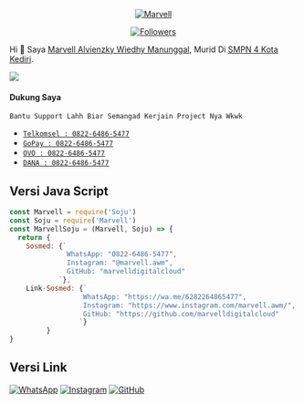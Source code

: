 <!--
  Title: Marvell
  Description: Bukan Programmer, Cuman Gabut Wkwk
  Author: Marvell
  -->


<p align="center">
<a href="https://github.com/marvelldigitalcloud"><img title="Marvell" src="https://img.shields.io/badge/GitHub-marvelldigitalcloud-red.svg?style=for-the-badge&logo=github"></a>
</p>
<p align="center">
<a href="https://github.com/marvelldigitalcloud/followers"><img title="Followers" src="https://img.shields.io/github/followers/marvelldigitalcloud?color=blue&style=flat-square"></a>
<p>

Hi 👋 Saya [Marvell Alvienzky Wiedhy Manunggal](https://github.com/marvelldigitalcloud), Murid Di [SMPN 4 Kota Kediri](https://www.smpn4kotakediri.sch.id/).

[![](https://img.shields.io/badge/Umur-14-green)](https://wa.me/6282264865477)

#### Dukung Saya
```
Bantu Support Lahh Biar Semangad Kerjain Project Nya Wkwk
```
* [`Telkomsel : 0822-6486-5477`](#) 
* [`GoPay : 0822-6486-5477`](#) 
* [`OVO : 0822-6486-5477`](#) 
* [`DANA : 0822-6486-5477`](#) 

## Versi Java Script
```js
const Marvell = require('Soju') 
const Soju = require('Marvell')
const MarvellSoju = (Marvell, Soju) => {
  return {
    Sosmed: {`
              WhatsApp: "0822-6486-5477", 
              Instagram: "@marvell.awm", 
              GitHub: "marvelldigitalcloud"
            `}, 
    Link-Sosmed: {`
                  WhatsApp: "https://wa.me/6282264865477",
                  Instagram: "https://www.instagram.com/marvell.awm/",
                  GitHub: "https://github.com/marvelldigitalcloud"
                 `}
         }
}
```

## Versi Link
[![WhatsApp](https://img.icons8.com/fluent/40/000000/whatsapp.png)](https://api.whatsapp.com/send?phone=6282264865477&text=Halo+Marvell)
[![Instagram](https://img.icons8.com/fluent/40/000000/instagram-new.png)](https://instagram.com/marvell.awm)
[![GitHub](https://img.icons8.com/fluent/40/000000/github.png)](https://github.com/marvelldigitalcloud)
